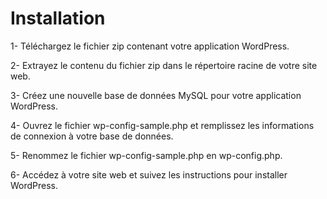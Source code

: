 # Installation

1- Téléchargez le fichier zip contenant votre application WordPress.

2- Extrayez le contenu du fichier zip dans le répertoire racine de votre site web.

3- Créez une nouvelle base de données MySQL pour votre application WordPress.

4- Ouvrez le fichier wp-config-sample.php et remplissez les informations de connexion à votre base de données.

5- Renommez le fichier wp-config-sample.php en wp-config.php.

6- Accédez à votre site web et suivez les instructions pour installer WordPress.
